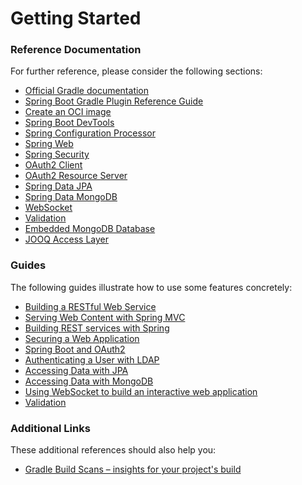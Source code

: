 # Getting Started

### Reference Documentation
For further reference, please consider the following sections:

* [Official Gradle documentation](https://docs.gradle.org)
* [Spring Boot Gradle Plugin Reference Guide](https://docs.spring.io/spring-boot/docs/2.7.5/gradle-plugin/reference/html/)
* [Create an OCI image](https://docs.spring.io/spring-boot/docs/2.7.5/gradle-plugin/reference/html/#build-image)
* [Spring Boot DevTools](https://docs.spring.io/spring-boot/docs/2.7.5/reference/htmlsingle/#using.devtools)
* [Spring Configuration Processor](https://docs.spring.io/spring-boot/docs/2.7.5/reference/htmlsingle/#appendix.configuration-metadata.annotation-processor)
* [Spring Web](https://docs.spring.io/spring-boot/docs/2.7.5/reference/htmlsingle/#web)
* [Spring Security](https://docs.spring.io/spring-boot/docs/2.7.5/reference/htmlsingle/#web.security)
* [OAuth2 Client](https://docs.spring.io/spring-boot/docs/2.7.5/reference/htmlsingle/#web.security.oauth2.client)
* [OAuth2 Resource Server](https://docs.spring.io/spring-boot/docs/2.7.5/reference/htmlsingle/#web.security.oauth2.server)
* [Spring Data JPA](https://docs.spring.io/spring-boot/docs/2.7.5/reference/htmlsingle/#data.sql.jpa-and-spring-data)
* [Spring Data MongoDB](https://docs.spring.io/spring-boot/docs/2.7.5/reference/htmlsingle/#data.nosql.mongodb)
* [WebSocket](https://docs.spring.io/spring-boot/docs/2.7.5/reference/htmlsingle/#messaging.websockets)
* [Validation](https://docs.spring.io/spring-boot/docs/2.7.5/reference/htmlsingle/#io.validation)
* [Embedded MongoDB Database](https://docs.spring.io/spring-boot/docs/2.7.5/reference/htmlsingle/#data.nosql.mongodb.embedded)
* [JOOQ Access Layer](https://docs.spring.io/spring-boot/docs/2.7.5/reference/htmlsingle/#data.sql.jooq)

### Guides
The following guides illustrate how to use some features concretely:

* [Building a RESTful Web Service](https://spring.io/guides/gs/rest-service/)
* [Serving Web Content with Spring MVC](https://spring.io/guides/gs/serving-web-content/)
* [Building REST services with Spring](https://spring.io/guides/tutorials/rest/)
* [Securing a Web Application](https://spring.io/guides/gs/securing-web/)
* [Spring Boot and OAuth2](https://spring.io/guides/tutorials/spring-boot-oauth2/)
* [Authenticating a User with LDAP](https://spring.io/guides/gs/authenticating-ldap/)
* [Accessing Data with JPA](https://spring.io/guides/gs/accessing-data-jpa/)
* [Accessing Data with MongoDB](https://spring.io/guides/gs/accessing-data-mongodb/)
* [Using WebSocket to build an interactive web application](https://spring.io/guides/gs/messaging-stomp-websocket/)
* [Validation](https://spring.io/guides/gs/validating-form-input/)

### Additional Links
These additional references should also help you:

* [Gradle Build Scans – insights for your project's build](https://scans.gradle.com#gradle)

